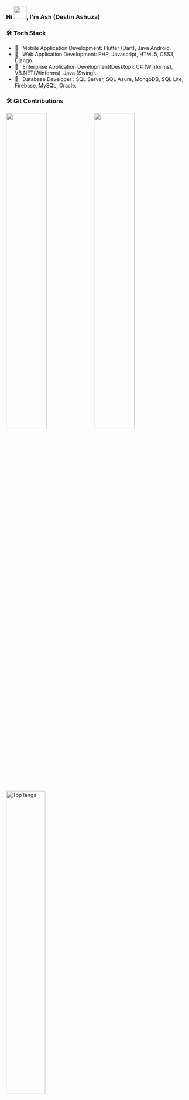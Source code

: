 ### Hi <img src="https://media.giphy.com/media/hvRJCLFzcasrR4ia7z/giphy.gif" width="35">, I'm Ash (Destin Ashuza)

<h3>🛠 Tech Stack</h3>

- 💼 &nbsp; Mobile Application Development: Flutter (Dart), Java Android.
- 💼 &nbsp; Web Application Development: PHP, Javascript, HTML5, CSS3, Django.
- 💼 &nbsp; Enterprise Application Development(Desktop): C# (Winforms), VB.NET(Winforms), Java (Swing).
- 💼 &nbsp; Database Developer : SQL Server, SQL Azure, MongoDB, SQL Lite, Firebase, MySQL, Oracle.
  <br/>

<h3><align=center>🛠 Git Contributions</h3>
<img align="left" width="47%" src="https://github-readme-stats.vercel.app/api?username=AshDest&theme=tokyonight" />
<img align="letf" width="47%" src="https://github-readme-stats.vercel.app/api/top-langs/?username=AshDest&theme=tokyonight&layout=compact" />
<br/>

<p>
  <img
    width="46%"
    alt="Top langs"
    src="https://github-readme-streak-stats.herokuapp.com/?user=AshDest&theme=black-ice&hide_border=true&stroke=0000&background=060A0CD0"/>
</p> 
  
<br/>
  
<br/>
<p align="center">
  <img
    align="center"
    width="100%"
    alt="GitHub Streak Stats"
    src="https://github-profile-trophy.vercel.app/?username=AshDest&theme=onedark"
  />
 </p>
<br/>
<img src="https://komarev.com/ghpvc/?username=AshDest&label=Profile%20views&color=0e75b6&style=plastic" alt="AshDest" />
<br/>
